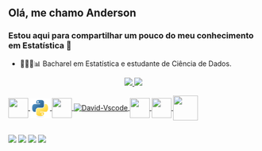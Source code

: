 ## Olá, me chamo Anderson
### Estou aqui para compartilhar um pouco do meu conhecimento em Estatística 👋

- 🧙🏾‍♂️📊 Bacharel em Estatística e estudante de Ciência de Dados.
<div align="center">
  <a href="https://github.com/asantos20">
  <img height="180em" src="https://github-readme-stats.vercel.app/api?username=asantos20&show_icons=true&theme=cobalt&include_all_commits=true&count_private=true"/>
  <img height="180em" src="https://github-readme-stats.vercel.app/api/top-langs/?username=asantos20&layout=compact&langs_count=7&theme=cobalt"/>
</div>
 
<div style="display: inline_block"><br>
  <img align="center" height="40" width="40" src="https://img.icons8.com/ultraviolet/40/000000/registered-trademark.png">
  <img align="center" alt="David-Python" height="40" width="40" src="https://raw.githubusercontent.com/devicons/devicon/master/icons/python/python-original.svg">
  <img align="center" height="40" width="40" src="https://img.icons8.com/color/48/000000/power-bi.png"/>
  <img align="center" alt="David-Vscode" height="30" width="40" src="https://cdn.jsdelivr.net/gh/devicons/devicon/icons/vscode/vscode-original.svg" />
  <img align="center" height="40" width="40" src="https://img.icons8.com/external-soft-fill-juicy-fish/60/000000/external-sql-servers-and-networks-soft-fill-soft-fill-juicy-fish.png"/>
  <img align="center" height="40" width="40" src="https://img.icons8.com/color/48/000000/office-365.png"/>
  <img align="center" height="50" width="50" src="https://img.icons8.com/plasticine/100/000000/github.png"/>

  </div>
  
##

<div> 
  <a href="https://instagram.com/ianderson79" target="_blank"><img src="https://img.shields.io/badge/-Instagram-%23E4405F?style=for-the-badge&logo=instagram&logoColor=white" target="_blank"></a>
 <a href="https://discord.gg/#" target="_blank"><img src="https://img.shields.io/badge/Discord-7289DA?style=for-the-badge&logo=discord&logoColor=white" target="_blank"></a> 
  <a href = "mailto:anderson.santos7979@gmail.com"><img src="https://img.shields.io/badge/-Gmail-%23333?style=for-the-badge&logo=gmail&logoColor=white" target="_blank"></a>
  <a href="https://www.linkedin.com/in/anderson-santos-90258b19b/" target="_blank"><img src="https://img.shields.io/badge/-LinkedIn-%230077B5?style=for-the-badge&logo=linkedin&logoColor=white" target="_blank"></a> 
  
</div>
